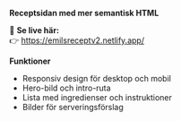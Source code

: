 **Receptsidan med mer semantisk HTML**

🔗 **Se live här:**  
👉 https://emilsreceptv2.netlify.app/

 **Funktioner**
- Responsiv design för desktop och mobil
- Hero-bild och intro-ruta
- Lista med ingredienser och instruktioner
- Bilder för serveringsförslag
